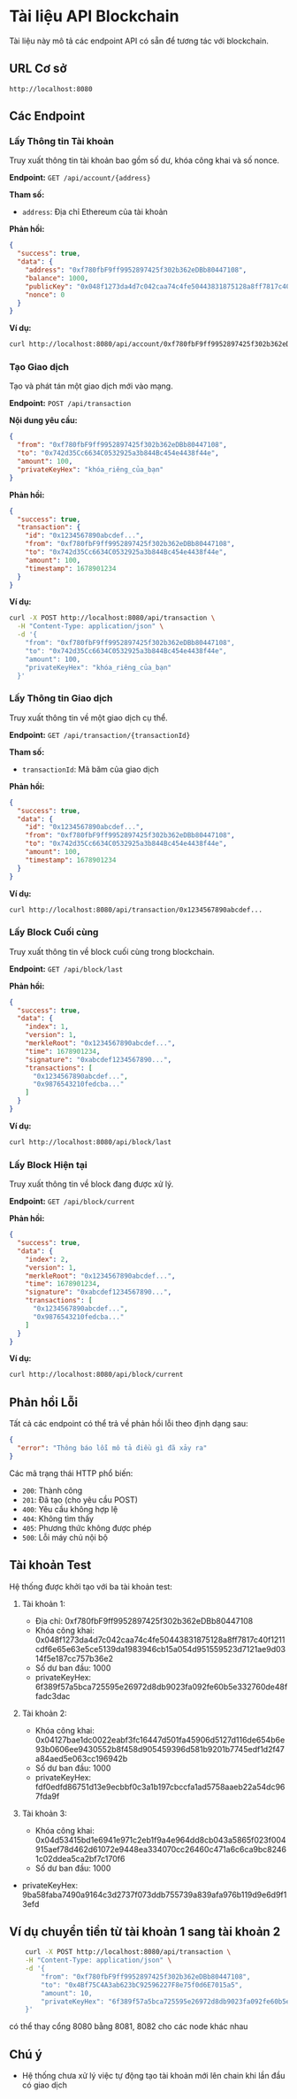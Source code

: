 # Tài liệu API Blockchain

Tài liệu này mô tả các endpoint API có sẵn để tương tác với blockchain.

## URL Cơ sở

```
http://localhost:8080
```

## Các Endpoint

### Lấy Thông tin Tài khoản

Truy xuất thông tin tài khoản bao gồm số dư, khóa công khai và số nonce.

**Endpoint:** `GET /api/account/{address}`

**Tham số:**
- `address`: Địa chỉ Ethereum của tài khoản

**Phản hồi:**
```json
{
  "success": true,
  "data": {
    "address": "0xf780fbF9ff9952897425f302b362eDBb80447108",
    "balance": 1000,
    "publicKey": "0x048f1273da4d7c042caa74c4fe50443831875128a8ff7817c40f1211cdf6e65e63e5ce5139da1983946cb15a054d951559523d7121ae9d0314f5e187cc757b36e2",
    "nonce": 0
  }
}
```

**Ví dụ:**
```bash
curl http://localhost:8080/api/account/0xf780fbF9ff9952897425f302b362eDBb80447108
```

### Tạo Giao dịch

Tạo và phát tán một giao dịch mới vào mạng.

**Endpoint:** `POST /api/transaction`

**Nội dung yêu cầu:**
```json
{
  "from": "0xf780fbF9ff9952897425f302b362eDBb80447108",
  "to": "0x742d35Cc6634C0532925a3b844Bc454e4438f44e",
  "amount": 100,
  "privateKeyHex": "khóa_riêng_của_bạn"
}
```

**Phản hồi:**
```json
{
  "success": true,
  "transaction": {
    "id": "0x1234567890abcdef...",
    "from": "0xf780fbF9ff9952897425f302b362eDBb80447108",
    "to": "0x742d35Cc6634C0532925a3b844Bc454e4438f44e",
    "amount": 100,
    "timestamp": 1678901234
  }
}
```

**Ví dụ:**
```bash
curl -X POST http://localhost:8080/api/transaction \
  -H "Content-Type: application/json" \
  -d '{
    "from": "0xf780fbF9ff9952897425f302b362eDBb80447108",
    "to": "0x742d35Cc6634C0532925a3b844Bc454e4438f44e",
    "amount": 100,
    "privateKeyHex": "khóa_riêng_của_bạn"
  }'
```

### Lấy Thông tin Giao dịch

Truy xuất thông tin về một giao dịch cụ thể.

**Endpoint:** `GET /api/transaction/{transactionId}`

**Tham số:**
- `transactionId`: Mã băm của giao dịch

**Phản hồi:**
```json
{
  "success": true,
  "data": {
    "id": "0x1234567890abcdef...",
    "from": "0xf780fbF9ff9952897425f302b362eDBb80447108",
    "to": "0x742d35Cc6634C0532925a3b844Bc454e4438f44e",
    "amount": 100,
    "timestamp": 1678901234
  }
}
```

**Ví dụ:**
```bash
curl http://localhost:8080/api/transaction/0x1234567890abcdef...
```

### Lấy Block Cuối cùng

Truy xuất thông tin về block cuối cùng trong blockchain.

**Endpoint:** `GET /api/block/last`

**Phản hồi:**
```json
{
  "success": true,
  "data": {
    "index": 1,
    "version": 1,
    "merkleRoot": "0x1234567890abcdef...",
    "time": 1678901234,
    "signature": "0xabcdef1234567890...",
    "transactions": [
      "0x1234567890abcdef...",
      "0x9876543210fedcba..."
    ]
  }
}
```

**Ví dụ:**
```bash
curl http://localhost:8080/api/block/last
```

### Lấy Block Hiện tại

Truy xuất thông tin về block đang được xử lý.

**Endpoint:** `GET /api/block/current`

**Phản hồi:**
```json
{
  "success": true,
  "data": {
    "index": 2,
    "version": 1,
    "merkleRoot": "0x1234567890abcdef...",
    "time": 1678901234,
    "signature": "0xabcdef1234567890...",
    "transactions": [
      "0x1234567890abcdef...",
      "0x9876543210fedcba..."
    ]
  }
}
```

**Ví dụ:**
```bash
curl http://localhost:8080/api/block/current
```

## Phản hồi Lỗi

Tất cả các endpoint có thể trả về phản hồi lỗi theo định dạng sau:

```json
{
  "error": "Thông báo lỗi mô tả điều gì đã xảy ra"
}
```

Các mã trạng thái HTTP phổ biến:
- `200`: Thành công
- `201`: Đã tạo (cho yêu cầu POST)
- `400`: Yêu cầu không hợp lệ
- `404`: Không tìm thấy
- `405`: Phương thức không được phép
- `500`: Lỗi máy chủ nội bộ

## Tài khoản Test

Hệ thống được khởi tạo với ba tài khoản test:

1. Tài khoản 1:
   - Địa chỉ: 0xf780fbF9ff9952897425f302b362eDBb80447108
   - Khóa công khai: 0x048f1273da4d7c042caa74c4fe50443831875128a8ff7817c40f1211cdf6e65e63e5ce5139da1983946cb15a054d951559523d7121ae9d0314f5e187cc757b36e2
   - Số dư ban đầu: 1000
   - privateKeyHex: 6f389f57a5bca725595e26972d8db9023fa092fe60b5e332760de48ffadc3dac

2. Tài khoản 2:
   - Khóa công khai: 0x04127bae1dc0022eabf3fc16447d501fa45906d5127d116de654b6e93b0606ee9430552b8f458d905459396d581b9201b7745edf1d2f47a84aed5e063cc196942b
   - Số dư ban đầu: 1000
    - privateKeyHex: fdf0edfd86751d13e9ecbbf0c3a1b197cbccfa1ad5758aaeb22a54dc967fda9f

3. Tài khoản 3:
   - Khóa công khai: 0x04d53415bd1e6941e971c2eb1f9a4e964dd8cb043a5865f023f004915aef78d462d61072e9448ea334070cc26460c471a6c6ca9bc82461c02ddea5ca2bf7c170f6
   - Số dư ban đầu: 1000
  - privateKeyHex: 9ba58faba7490a9164c3d2737f073ddb755739a839afa976b119d9e6d9f13efd

## Ví dụ chuyển tiền từ tài khoản 1 sang tài khoản 2


```bash
    curl -X POST http://localhost:8080/api/transaction \
    -H "Content-Type: application/json" \
    -d '{
        "from": "0xf780fbF9ff9952897425f302b362eDBb80447108",
        "to": "0x4Bf75C4A3ab623bC92596227F8e75f0d6E7015a5", 
        "amount": 10,
        "privateKeyHex": "6f389f57a5bca725595e26972d8db9023fa092fe60b5e332760de48ffadc3dac"
    }'
```
có thể thay cổng 8080 bằng 8081, 8082 cho các node khác nhau

## Chú ý
- Hệ thống chưa xử lý việc tự động tạo tài khoản mới lên chain khi lần đầu có giao dịch

